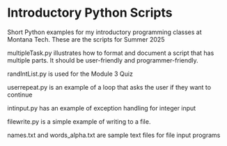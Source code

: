 # Introductory Python Scripts
Short Python examples for my introductory programming classes at Montana Tech.  These are the scripts for Summer 2025

multipleTask.py illustrates how to format and document a script that has multiple parts.  It should be user-friendly and programmer-friendly.

randIntList.py is used for the Module 3 Quiz

userrepeat.py is an example of a loop that asks the user if they want to continue

intinput.py has an example of exception handling for integer input

filewrite.py is a simple example of writing to a file.

names.txt and words_alpha.txt are sample text files for file input programs

